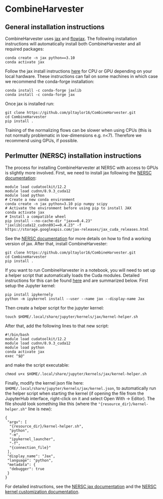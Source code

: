 # CombineHarvester

## General installation instructions

CombineHarvester uses [jax](https://github.com/google/jax) and [flowjax](https://github.com/danielward27/flowjax). The following installation instructions will automatically install both CombineHarvester and all required packages:

    conda create -n jax python==3.10
    conda activate jax

Follow the jax install instructions [here](https://jax.readthedocs.io/en/latest/installation.html) for CPU or GPU depending on your local hardware. These instructions can fail on some machines in which case we recommend the conda-forge installation:
    
    conda install -c conda-forge jaxlib
    conda install -c conda-forge jax
 
Once jax is installed run: 

    git clone https://github.com/pltaylor16/CombineHarvester.git
    cd CombineHarvester
    pip install .

Training of the normalizing flows can be slower when using CPUs (this is not normally problematic in low-dimensions e.g. n<7). Therefore we recommend using GPUs, if possible.

## Perlmutter (NERSC) installation instructions

The process for installing CombineHarvester at NERSC with access to GPUs is slightly more involved. First, we need to install jax following the [NERSC documentation](https://docs.nersc.gov/development/languages/python/using-python-perlmutter/#jax):

    module load cudatoolkit/12.2
    module load cudnn/8.9.3_cuda12
    module load python
    # Create a new conda environment
    conda create -n jax python=3.10 pip numpy scipy
    # Activate the environment before using pip to install JAX
    conda activate jax
    # Install a compatible wheel
    pip install --no-cache-dir "jax==0.4.23" "jaxlib[cuda12_cudnn89]==0.4.23" -f https://storage.googleapis.com/jax-releases/jax_cuda_releases.html

See the [NERSC documentation](https://docs.nersc.gov/development/languages/python/using-python-perlmutter/#jax) for more details on how to find a working version of jax. After that, install CombineHarvester:
    
    git clone https://github.com/pltaylor16/CombineHarvester.git
    cd CombineHarvester
    pip install .

If you want to run CombineHarvester in a notebook, you will need to set up a helper script that automatically loads the Cuda modules. Detailed instructions for this can be found [here](https://docs.nersc.gov/services/jupyter/how-to-guides/#how-to-customize-a-kernel-with-a-helper-shell-script) and are summarized below. First setup the Jupyter kernel:

    pip install ipykernely
    python -m ipykernel install --user --name jax --display-name Jax

Then create a helper script for the jupyter kernel:

    touch $HOME/.local/share/jupyter/kernels/jax/kernel-helper.sh

After that, add the following lines to that new script:

    #!/bin/bash
    module load cudatoolkit/12.2
    module load cudnn/8.9.3_cuda12
    module load python
    conda activate jax
    exec "$@"

and make the script executable:

    chmod u+x $HOME/.local/share/jupyter/kernels/jax/kernel-helper.sh

Finally, modify the kernel json file here: `$HOME/.local/share/jupyter/kernels/jax/kernel.json`, to automatically run the helper script when starting the kernel (if opening the file from the JupyterHub interface, right-click on it and select Open With -> Editor). The file should look something like this (where the `"{resource_dir}/kernel-helper.sh"` line is new):

    {
     "argv": [
      "{resource_dir}/kernel-helper.sh",
      "python",
      "-m",
      "ipykernel_launcher",
      "-f",
      "{connection_file}"
     ],
     "display_name": "Jax",
     "language": "python",
     "metadata": {
      "debugger": true
     }
    }

For detailed instructions, see the [NERSC jax documentation](https://docs.nersc.gov/development/languages/python/using-python-perlmutter/#jax) and the [NERSC kernel customization documentation](https://docs.nersc.gov/services/jupyter/how-to-guides/#how-to-customize-a-kernel-with-a-helper-shell-script).
